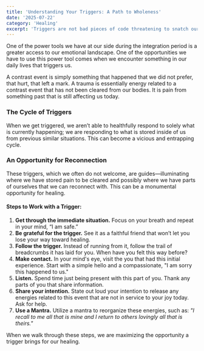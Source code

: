 ```yaml
---
title: 'Understanding Your Triggers: A Path to Wholeness'
date: '2025-07-22'
category: 'Healing'
excerpt: 'Triggers are not bad pieces of code threatening to snatch our quality of life. They are guides, illuminating where we have stored pain to be cleared...'
---
```


One of the power tools we have at our side during the integration period is a greater access to our emotional landscape. One of the opportunities we have to use this power tool comes when we encounter something in our daily lives that triggers us.

A contrast event is simply something that happened that we did not prefer, that hurt, that left a mark. A trauma is essentially energy related to a contrast event that has not been cleared from our bodies. It is pain from something past that is still affecting us today.

### The Cycle of Triggers

When we get triggered, we aren’t able to healthfully respond to solely what is currently happening; we are responding to what is stored inside of us from previous similar situations. This can become a vicious and entrapping cycle.

### An Opportunity for Reconnection

These triggers, which we often do not welcome, are guides—illuminating where we have stored pain to be cleared and possibly where we have parts of ourselves that we can reconnect with. This can be a monumental opportunity for healing.

#### Steps to Work with a Trigger:

1.  **Get through the immediate situation.** Focus on your breath and repeat in your mind, “I am safe.”
2.  **Be grateful for the trigger.** See it as a faithful friend that won’t let you lose your way toward healing.
3.  **Follow the trigger.** Instead of running from it, follow the trail of breadcrumbs it has laid for you. When have you felt this way before?
4.  **Make contact.** In your mind's eye, visit the you that had this initial experience. Start with a simple hello and a compassionate, "I am sorry this happened to us."
5.  **Listen.** Spend time just being present with this part of you. Thank any parts of you that share information.
6.  **Share your intention.** State out loud your intention to release any energies related to this event that are not in service to your joy today. Ask for help.
7.  **Use a Mantra.** Utilize a mantra to reorganize these energies, such as: *"I recall to me all that is mine and I return to others lovingly all that is theirs."*

When we walk through these steps, we are maximizing the opportunity a trigger brings for our healing.
